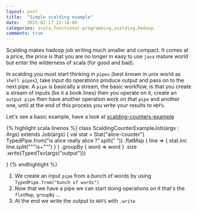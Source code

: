 ```yaml
---
layout: post
title:  "Simple scalding example"
date:   2015-02-17 22:18:00
categories: scala,functional-programming,scalding,hadoop
comments: true
---
```

Scalding makes hadoop job writing much smaller and compact.  It comes at a price, the price is that you are no longer in easy to use `java` mature world but enter the wilderness of scala (for good and bad).

In scalding you must start thinking in `pipes` (best known in unix world as `shell pipes`), take input do operations produce output and pass on to the next pipe.  A `pipe` is basically a stream, the basic workflow, is that you create a stream of inputs (be it a book lines) then you operate on it, create an `output pipe` then have another operation work on that `pipe` and another one, until at the end of this process you write your results to `HDFS`.

Let's see a basic example, have a look at [scalding-counters-example](https://github.com/tomer-ben-david-examples/scalding-counters-example)

{% highlight scala linenos %}
class ScaldingCounterExampleJob(args : Args) extends Job(args) {
  val stat = Stat("alice-counter")
  TypedPipe.from("is alice really alice ?".split(" "))
    .flatMap {
      line => {
        stat.inc
        line.split("""\s+""") }
     }
    .groupBy { word => word }
    .size
    .write(TypedTsv(args("output")))

}
{% endhighlight %}

1. We create an input `pipe` from a bunch of words by using `TypedPipe.from("bunch of words")`
1. Now that we have a pipe we can start doing operations on it that's the `flatMap`, `groupBy` ...
1. At the end we write the output to `HDFS` with `.write`